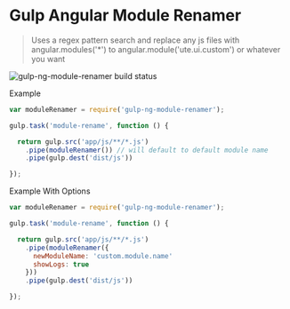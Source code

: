 Gulp Angular Module Renamer
====================

> Uses a regex pattern search and replace any js files with angular.modules('\*') to angular.module('ute.ui.custom') or whatever you want

![gulp-ng-module-renamer build status](https://travis-ci.org/crivas/gulp-ng-module-renamer.svg?branch=master)

Example

```js
var moduleRenamer = require('gulp-ng-module-renamer');

gulp.task('module-rename', function () {

  return gulp.src('app/js/**/*.js')
    .pipe(moduleRenamer()) // will default to default module name
    .pipe(gulp.dest('dist/js'))

});
```

Example With Options
```js
var moduleRenamer = require('gulp-ng-module-renamer');

gulp.task('module-rename', function () {

  return gulp.src('app/js/**/*.js')
    .pipe(moduleRenamer({
      newModuleName: 'custom.module.name'
      showLogs: true
    }))
    .pipe(gulp.dest('dist/js'))

});
```
